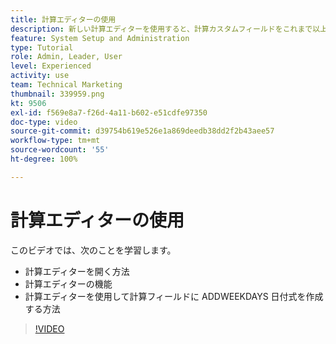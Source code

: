 ```yaml
---
title: 計算エディターの使用
description: 新しい計算エディターを使用すると、計算カスタムフィールドをこれまで以上に簡単に作成できます。
feature: System Setup and Administration
type: Tutorial
role: Admin, Leader, User
level: Experienced
activity: use
team: Technical Marketing
thumbnail: 339959.png
kt: 9506
exl-id: f569e8a7-f26d-4a11-b602-e51cdfe97350
doc-type: video
source-git-commit: d39754b619e526e1a869deedb38dd2f2b43aee57
workflow-type: tm+mt
source-wordcount: '55'
ht-degree: 100%

---
```


# 計算エディターの使用

このビデオでは、次のことを学習します。

* 計算エディターを開く方法
* 計算エディターの機能
* 計算エディターを使用して計算フィールドに ADDWEEKDAYS 日付式を作成する方法

>[!VIDEO](https://video.tv.adobe.com/v/339959/?quality=12)
